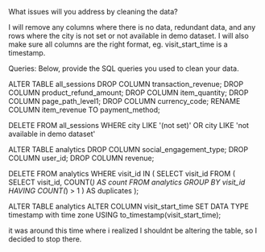 What issues will you address by cleaning the data?

I will remove any columns where there is no data, redundant data, and any rows where the city is not set or not available in demo dataset. I will also make sure all columns are the right format, eg. visit_start_time is a timestamp.



Queries:
Below, provide the SQL queries you used to clean your data.

ALTER TABLE all_sessions
DROP COLUMN transaction_revenue;
DROP COLUMN product_refund_amount;
DROP COLUMN item_quantity;
DROP COLUMN page_path_level1;
DROP COLUMN currency_code;
RENAME COLUMN item_revenue TO payment_method;

DELETE FROM all_sessions
WHERE city LIKE '(not set)'
OR city LIKE 'not available in demo dataset'

ALTER TABLE analytics
DROP COLUMN social_engagement_type;
DROP COLUMN user_id;
DROP COLUMN revenue;

DELETE FROM analytics
WHERE visit_id IN (
  SELECT visit_id
  FROM (
    SELECT visit_id, COUNT(*) AS count
    FROM analytics
    GROUP BY visit_id
    HAVING COUNT(*) > 1
  ) AS duplicates
);

ALTER TABLE analytics
ALTER COLUMN visit_start_time SET DATA TYPE timestamp with time zone
USING to_timestamp(visit_start_time);

it was around this time where i realized I shouldnt be altering the table, so I decided to stop there.
